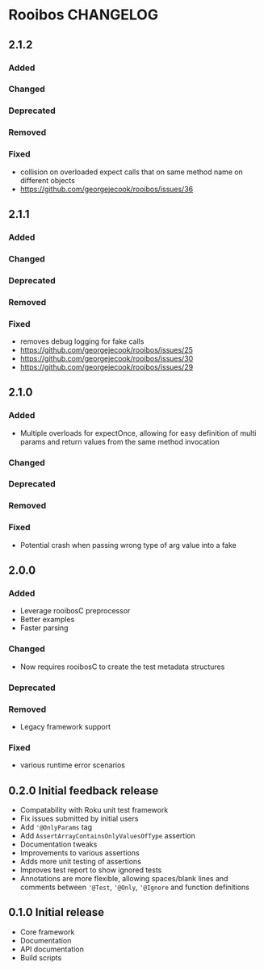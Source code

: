 # Rooibos CHANGELOG

## 2.1.2

### Added

### Changed

### Deprecated

### Removed

### Fixed

  - collision on overloaded expect calls that on same method name on different objects
  - https://github.com/georgejecook/rooibos/issues/36

## 2.1.1

### Added

### Changed

### Deprecated

### Removed

### Fixed

  - removes debug logging for fake calls
  - https://github.com/georgejecook/rooibos/issues/25
  - https://github.com/georgejecook/rooibos/issues/30
  - https://github.com/georgejecook/rooibos/issues/29

## 2.1.0 

### Added
  - Multiple overloads for expectOnce, allowing for easy definition of multi params and return values from the same method invocation

### Changed

### Deprecated

### Removed

### Fixed

  - Potential crash when passing wrong type of arg value into a fake

## 2.0.0 

### Added

  - Leverage rooibosC preprocessor
  - Better examples
  - Faster parsing

### Changed

  - Now requires rooibosC to create the test metadata structures

### Deprecated

### Removed

  - Legacy framework support

### Fixed

  - various runtime error scenarios

## 0.2.0 Initial feedback release
 - Compatability with Roku unit test framework
 - Fix issues submitted by initial users
 - Add `'@OnlyParams` tag
 - Add `AssertArrayContainsOnlyValuesOfType` assertion
 - Documentation tweaks
 - Improvements to various assertions
 - Adds more unit testing of assertions
 - Improves test report to show ignored tests
 - Annotations are more flexible, allowing spaces/blank lines and comments between `'@Test`, `'@Only`, `'@Ignore` and function definitions


## 0.1.0 Initial release
 - Core framework
 - Documentation
 - API documentation
 - Build scripts
